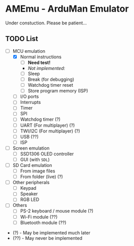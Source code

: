 # AMEmu - ArduMan Emulator

Under constuction. Please be patient...

## TODO List

- [ ] MCU emulation
  - [x] Normal instructions
    - [ ] **Need test!**  
    - _Not implemented:_
    - [ ] Sleep
    - [ ] Break (for debugging)
    - [ ] Watchdog timer reset
    - [ ] Store program memory (ISP)
  - [ ] I/O ports
  - [ ] Interrupts
  - [ ] Timer
  - [ ] SPI
  - [ ] Watchdog timer (?)
  - [ ] UART (For multiplayer) (?)
  - [ ] TWI/I2C (For multiplayer) (?)
  - [ ] USB (??)
  - [ ] ISP

- [ ] Screen emulation
  - [ ] SSD1306 OLED controller
  - [ ] GUI (with `SDL`)

- [ ] SD Card emulation
  - [ ] From image files
  - [ ] From folder (live) (?)

- [ ] Other peripherals
  - [ ] Keypad
  - [ ] Speaker
  - [ ] RGB LED

- [ ] Others
  - [ ] PS-2 keyboard / mouse module (?)
  - [ ] Wi-Fi module (??)
  - [ ] Bluetooth module (??)

* (?) - May be implemented much later
* (??) - May never be implemented
